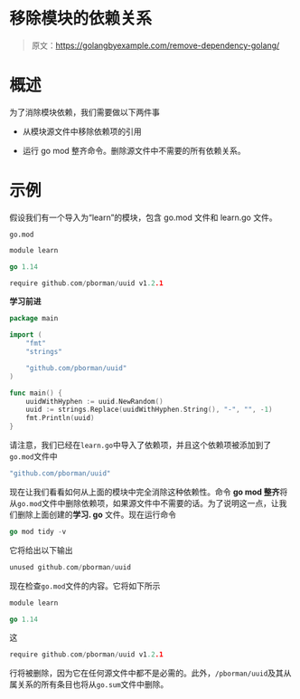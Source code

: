 # 移除模块的依赖关系

> 原文：<https://golangbyexample.com/remove-dependency-golang/>

# **概述**

为了消除模块依赖，我们需要做以下两件事

*   从模块源文件中移除依赖项的引用

*   运行 go mod 整齐命令。删除源文件中不需要的所有依赖关系。

# **示例**

假设我们有一个导入为“learn”的模块，包含 go.mod 文件和 learn.go 文件。

`go.mod`

```go
module learn

go 1.14

require github.com/pborman/uuid v1.2.1
```

**学习前进**

```go
package main

import (
	"fmt"
	"strings"

	"github.com/pborman/uuid"
)

func main() {
	uuidWithHyphen := uuid.NewRandom()
	uuid := strings.Replace(uuidWithHyphen.String(), "-", "", -1)
	fmt.Println(uuid)
}
```

请注意，我们已经在`learn.go`中导入了依赖项，并且这个依赖项被添加到了`go.mod`文件中

```go
"github.com/pborman/uuid"
```

现在让我们看看如何从上面的模块中完全消除这种依赖性。命令 **go mod 整齐**将从`go.mod`文件中删除依赖项，如果源文件中不需要的话。为了说明这一点，让我们删除上面创建的**学习. go** 文件。现在运行命令

```go
go mod tidy -v
```

它将给出以下输出

```go
unused github.com/pborman/uuid
```

现在检查`go.mod`文件的内容。它将如下所示

```go
module learn

go 1.14
```

这

```go
require github.com/pborman/uuid v1.2.1
```

行将被删除，因为它在任何源文件中都不是必需的。此外，`/pborman/uuid`及其从属关系的所有条目也将从`go.sum`文件中删除。